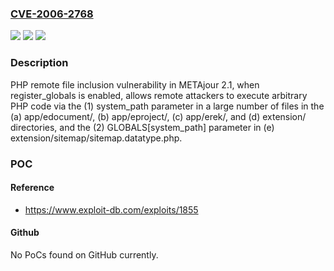 ### [CVE-2006-2768](https://cve.mitre.org/cgi-bin/cvename.cgi?name=CVE-2006-2768)
![](https://img.shields.io/static/v1?label=Product&message=n%2Fa&color=blue)
![](https://img.shields.io/static/v1?label=Version&message=n%2Fa&color=blue)
![](https://img.shields.io/static/v1?label=Vulnerability&message=n%2Fa&color=brighgreen)

### Description

PHP remote file inclusion vulnerability in METAjour 2.1, when register_globals is enabled, allows remote attackers to execute arbitrary PHP code via the (1) system_path parameter in a large number of files in the (a) app/edocument/, (b) app/eproject/, (c) app/erek/, and (d) extension/ directories, and the (2) GLOBALS[system_path] parameter in (e) extension/sitemap/sitemap.datatype.php.

### POC

#### Reference
- https://www.exploit-db.com/exploits/1855

#### Github
No PoCs found on GitHub currently.

